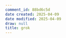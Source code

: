 ```yaml
---
comment_id: 88bd6c5d
date created: 2025-04-09
date modified: 2025-04-09
draw: null
title: grok
---
```

